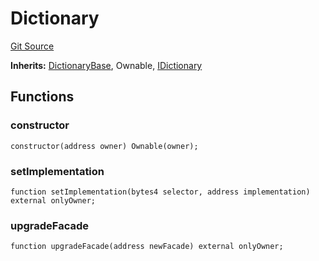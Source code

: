 # Dictionary
[Git Source](https://github.com/ecdysisxyz/ucs-contracts/blob/34536bdf106911e4f7742714a91893bacfe09985/dictionary/api-reference/Dictionary.sol)

**Inherits:**
[DictionaryBase](/dictionary/api-reference/base/DictionaryBase.sol/abstract.DictionaryBase), Ownable, [IDictionary](/dictionary/api-reference/interfaces/IDictionary.sol/interface.IDictionary)


## Functions
### constructor


```solidity
constructor(address owner) Ownable(owner);
```

### setImplementation


```solidity
function setImplementation(bytes4 selector, address implementation) external onlyOwner;
```

### upgradeFacade


```solidity
function upgradeFacade(address newFacade) external onlyOwner;
```

